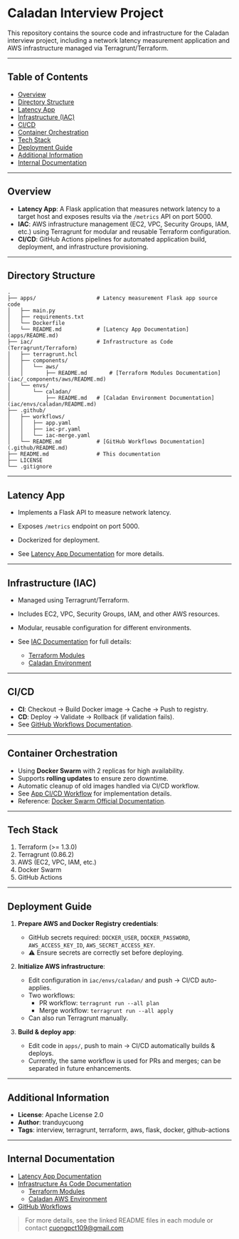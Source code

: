 # Caladan Interview Project

This repository contains the source code and infrastructure for the Caladan interview project, including a network latency measurement application and AWS infrastructure managed via Terragrunt/Terraform.

---

## Table of Contents

- [Overview](#overview)  
- [Directory Structure](#directory-structure)  
- [Latency App](#latency-app)  
- [Infrastructure (IAC)](#infrastructure-iac)  
- [CI/CD](#cicd)  
- [Container Orchestration](#container-orchestration)  
- [Tech Stack](#tech-stack)  
- [Deployment Guide](#deployment-guide)  
- [Additional Information](#additional-information)  
- [Internal Documentation](#internal-documentation)  

---

## Overview

- **Latency App**: A Flask application that measures network latency to a target host and exposes results via the `/metrics` API on port 5000.  
- **IAC**: AWS infrastructure management (EC2, VPC, Security Groups, IAM, etc.) using Terragrunt for modular and reusable Terraform configuration.  
- **CI/CD**: GitHub Actions pipelines for automated application build, deployment, and infrastructure provisioning.  

---

## Directory Structure

```
.
├── apps/                   # Latency measurement Flask app source code
│   ├── main.py
│   ├── requirements.txt
│   └── Dockerfile
│   └── README.md           # [Latency App Documentation](apps/README.md)
├── iac/                    # Infrastructure as Code (Terragrunt/Terraform)
│   ├── terragrunt.hcl
│   ├── components/
│   │   └── aws/
│   │       ├── README.md       # [Terraform Modules Documentation](iac/_components/aws/README.md)
│   └── envs/
│       └── caladan/
│           ├── README.md   # [Caladan Environment Documentation](iac/envs/caladan/README.md)
├── .github/
│   ├── workflows/
│   │   ├── app.yaml
│   │   ├── iac-pr.yaml
│   │   └── iac-merge.yaml
│   └── README.md           # [GitHub Workflows Documentation](.github/README.md)
├── README.md               # This documentation
├── LICENSE
└── .gitignore
```

---

## Latency App

- Implements a Flask API to measure network latency.  
- Exposes `/metrics` endpoint on port 5000.  
- Dockerized for deployment.

- See [Latency App Documentation](apps/README.md) for more details.

---

## Infrastructure (IAC)

- Managed using Terragrunt/Terraform.  
- Includes EC2, VPC, Security Groups, IAM, and other AWS resources.  
- Modular, reusable configuration for different environments.  

- See [IAC Documentation](iac/README.md) for full details:  
    - [Terraform Modules](iac/_components/aws/README.md)  
    - [Caladan Environment](iac/envs/caladan/README.md)  

---

## CI/CD

- **CI**: Checkout → Build Docker image → Cache → Push to registry.  
- **CD**: Deploy → Validate → Rollback (if validation fails).  
- See [GitHub Workflows Documentation](.github/workflows/README.md).  

---

## Container Orchestration

- Using **Docker Swarm** with 2 replicas for high availability.  
- Supports **rolling updates** to ensure zero downtime.  
- Automatic cleanup of old images handled via CI/CD workflow.  
- See [App CI/CD Workflow](.github/workflows/app.yaml) for implementation details.  
- Reference: [Docker Swarm Official Documentation](https://docs.docker.com/engine/swarm/).  

---

## Tech Stack

1. Terraform (>= 1.3.0)  
2. Terragrunt (0.86.2)  
3. AWS (EC2, VPC, IAM, etc.)  
4. Docker Swarm  
5. GitHub Actions  

---

## Deployment Guide

1. **Prepare AWS and Docker Registry credentials**:  
   - GitHub secrets required: `DOCKER_USER`, `DOCKER_PASSWORD`, `AWS_ACCESS_KEY_ID`, `AWS_SECRET_ACCESS_KEY`.  
   - ⚠ Ensure secrets are correctly set before deploying.  

2. **Initialize AWS infrastructure**:  
   - Edit configuration in `iac/envs/caladan/` and push → CI/CD auto-applies.  
   - Two workflows:  
     - PR workflow: `terragrunt run --all plan`  
     - Merge workflow: `terragrunt run --all apply`  
   - Can also run Terragrunt manually.  

3. **Build & deploy app**:  
   - Edit code in `apps/`, push to main → CI/CD automatically builds & deploys.  
   - Currently, the same workflow is used for PRs and merges; can be separated in future enhancements.  

---

## Additional Information

- **License**: Apache License 2.0  
- **Author**: tranduycuong  
- **Tags**: interview, terragrunt, terraform, aws, flask, docker, github-actions  

---

## Internal Documentation

- [Latency App Documentation](apps/README.md)  
- [Infrastructure As Code Documentation](iac/README.md)  
  - [Terraform Modules](iac/_components/aws/README.md)  
  - [Caladan AWS Environment](iac/envs/caladan/README.md)  
- [GitHub Workflows](.github/workflows/README.md)  

> For more details, see the linked README files in each module or contact cuongpct109@gmail.com  
